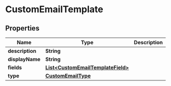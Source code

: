 # CustomEmailTemplate

## Properties
Name | Type | Description | Notes
------------ | ------------- | ------------- | -------------
**description** | **String** |  |  [optional]
**displayName** | **String** |  |  [optional]
**fields** | [**List&lt;CustomEmailTemplateField&gt;**](CustomEmailTemplateField.md) |  |  [optional]
**type** | [**CustomEmailType**](CustomEmailType.md) |  |  [optional]
